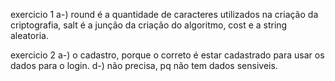 exercicio 1
a-) round é a quantidade de caracteres utilizados na criação da criptografia, salt é a junção da criação do algoritmo, cost e a string aleatoria.

exercicio 2
a-) o cadastro, porque o correto é estar cadastrado para usar os dados para o login.
d-) não precisa, pq não tem dados sensiveis.